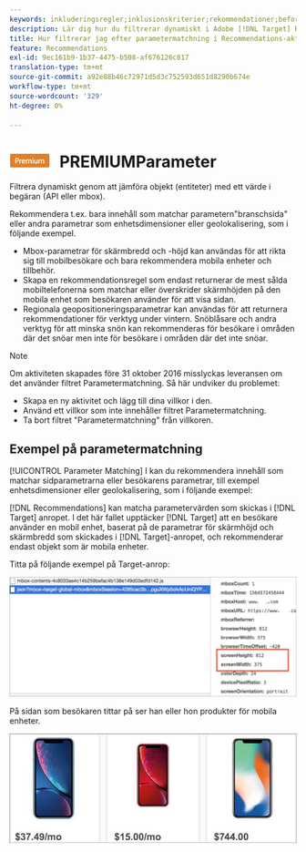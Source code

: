 ```yaml
---
keywords: inkluderingsregler;inklusionskriterier;rekommendationer;befordran;kampanjer;dynamisk filtrering;dynamisk;parametermatchning
description: Lär dig hur du filtrerar dynamiskt i Adobe [!DNL Target] Recommendations genom att jämföra objekt (entiteter) med ett värde i begäran (API eller mbox).
title: Hur filtrerar jag efter parametermatchning i Recommendations-aktiviteter?
feature: Recommendations
exl-id: 9ec161b9-1b37-4475-b508-af676126c817
translation-type: tm+mt
source-git-commit: a92e88b46c72971d5d3c752593d651d8290b674e
workflow-type: tm+mt
source-wordcount: '329'
ht-degree: 0%

---
```


# ![Matchning av ](/help/assets/premium.png) PREMIUMParameter

Filtrera dynamiskt genom att jämföra objekt (entiteter) med ett värde i begäran (API eller mbox).

Rekommendera t.ex. bara innehåll som matchar parametern&quot;branschsida&quot; eller andra parametrar som enhetsdimensioner eller geolokalisering, som i följande exempel.

* Mbox-parametrar för skärmbredd och -höjd kan användas för att rikta sig till mobilbesökare och bara rekommendera mobila enheter och tillbehör.
* Skapa en rekommendationsregel som endast returnerar de mest sålda mobiltelefonerna som matchar eller överskrider skärmhöjden på den mobila enhet som besökaren använder för att visa sidan.
* Regionala geopositioneringsparametrar kan användas för att returnera rekommendationer för verktyg under vintern. Snöblåsare och andra verktyg för att minska snön kan rekommenderas för besökare i områden där det snöar men inte för besökare i områden där det inte snöar.

>[!NOTE]
>
>Om aktiviteten skapades före 31 oktober 2016 misslyckas leveransen om det använder filtret Parametermatchning. Så här undviker du problemet:
>
>* Skapa en ny aktivitet och lägg till dina villkor i den.
>* Använd ett villkor som inte innehåller filtret Parametermatchning.
>* Ta bort filtret &quot;Parametermatchning&quot; från villkoren.


## Exempel på parametermatchning

[!UICONTROL Parameter Matching] I kan du rekommendera innehåll som matchar sidparametrarna eller besökarens parametrar, till exempel enhetsdimensioner eller geolokalisering, som i följande exempel:

[!DNL Recommendations] kan matcha parametervärden som skickas i  [!DNL Target] anropet. I det här fallet upptäcker [!DNL Target] att en besökare använder en mobil enhet, baserat på de parametrar för skärmhöjd och skärmbredd som skickades i [!DNL Target]-anropet, och rekommenderar endast objekt som är mobila enheter.

Titta på följande exempel på Target-anrop:

![Målsamtal](/help/c-recommendations/c-algorithms/assets/example-target-call-2.png)

På sidan som besökaren tittar på ser han eller hon produkter för mobila enheter.

![Produkter för mobila enheter](/help/c-recommendations/c-algorithms/assets/phones.png)
